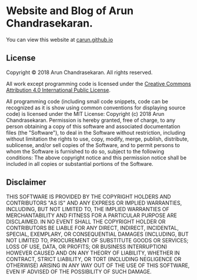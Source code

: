 # Website and Blog of Arun Chandrasekaran.

You can view this website at [carun.github.io](http://carun.github.io)

## License

Copyright © 2018 Arun Chandrasekaran.  All rights reserved.

All work except programming code is licensed under the [Creative Commons Attribution 4.0 International Public License](https://creativecommons.org/licenses/by/4.0/).

All programming code (including small code snippets, code can be recognized as it is show using common conventions for displaying source code) is licensed under the MIT License:
Copyright (c) 2018 Arun Chandrasekaran.
Permission is hereby granted, free of charge, to any person obtaining a copy of this software and associated documentation files (the "Software"), to deal in the Software without restriction, including without limitation the rights to use, copy, modify, merge, publish, distribute, sublicense, and/or sell copies of the Software, and to permit persons to whom the Software is furnished to do so, subject to the following conditions:
The above copyright notice and this permission notice shall be included in all copies or substantial portions of the Software.

## Disclaimer

THIS SOFTWARE IS PROVIDED BY THE COPYRIGHT HOLDERS AND CONTRIBUTORS "AS IS" AND ANY EXPRESS OR IMPLIED WARRANTIES, INCLUDING, BUT NOT LIMITED TO, THE IMPLIED WARRANTIES OF MERCHANTABILITY AND FITNESS FOR A PARTICULAR PURPOSE ARE DISCLAIMED. IN NO EVENT SHALL THE COPYRIGHT HOLDER OR CONTRIBUTORS BE LIABLE FOR ANY DIRECT, INDIRECT, INCIDENTAL, SPECIAL, EXEMPLARY, OR CONSEQUENTIAL DAMAGES (INCLUDING, BUT NOT LIMITED TO, PROCUREMENT OF SUBSTITUTE GOODS OR SERVICES; LOSS OF USE, DATA, OR PROFITS; OR BUSINESS INTERRUPTION) HOWEVER CAUSED AND ON ANY THEORY OF LIABILITY, WHETHER IN CONTRACT, STRICT LIABILITY, OR TORT (INCLUDING NEGLIGENCE OR OTHERWISE) ARISING IN ANY WAY OUT OF THE USE OF THIS SOFTWARE, EVEN IF ADVISED OF THE POSSIBILITY OF SUCH DAMAGE.
